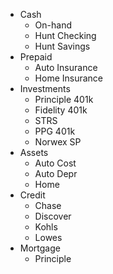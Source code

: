 * Cash
    - On-hand
    - Hunt Checking
    - Hunt Savings
* Prepaid
    - Auto Insurance
    - Home Insurance
* Investments
    - Principle 401k
    - Fidelity 401k
    - STRS
    - PPG 401k
    - Norwex SP
* Assets
    - Auto Cost
    - Auto Depr
    - Home
* Credit
    - Chase
    - Discover
    - Kohls
    - Lowes
* Mortgage
    - Principle
